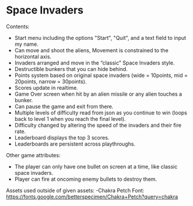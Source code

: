 # Space Invaders

Contents:
- Start menu including the options "Start", "Quit", and a text field to input my name.
- Can move and shoot the aliens, Movement is constrained to the horizontal axis.
- Invaders arranged and move in the “classic” Space Invaders style.
- Destructible bunkers that you can hide behind.
- Points system based on original space invaders (wide = 10points, mid = 20points, narrow = 30points).
- Scores update in realtime.
- Game Over screen when hit by an alien missile or any alien touches a bunker.
- Can pause the game and exit from there.
- Multiple levels of difficulty read from json as you continue to win (loops back to level 1 when you reach the final level).
- Difficulty changed by altering the speed of the invaders and their fire rate.
- Leaderboard displays the top 3 scores.
- Leaderboards are persistent across playthroughs.

Other game attributes:
- The player can only have one bullet on screen at a time, like classic space invaders.
- Player can fire at oncoming enemy bullets to destroy them.

Assets used outside of given assets:
-Chakra Petch Font: 
https://fonts.google.com/betterspecimen/Chakra+Petch?query=chakra


